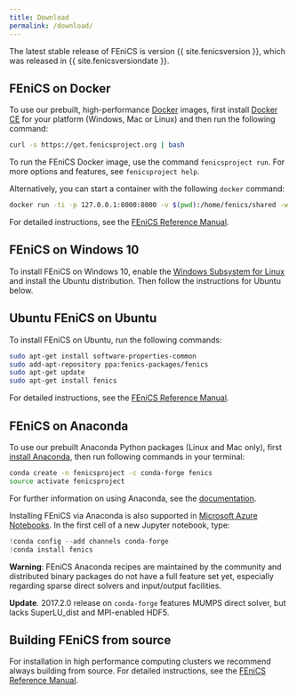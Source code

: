 ```yaml
---
title: Download
permalink: /download/
---
```


The latest stable release of FEniCS is version {{ site.fenicsversion }}, which was released
in {{ site.fenicsversiondate }}.

## FEniCS on Docker
To use our prebuilt, high-performance [Docker](https://www.docker.com/community-edition) images,
first install [Docker CE](https://www.docker.com/products/docker-desktop) for your platform
(Windows, Mac or Linux) and then run the following command:

```bash
curl -s https://get.fenicsproject.org | bash
```

To run the FEniCS Docker image, use the command `fenicsproject run`. For more options and
features, see `fenicsproject help`.

Alternatively, you can start a container with the following `docker` command:

```bash
docker run -ti -p 127.0.0.1:8000:8000 -v $(pwd):/home/fenics/shared -w /home/fenics/shared quay.io/fenicsproject/stable:current
```

For detailed instructions, see the [FEniCS Reference Manual](http://fenics-containers.readthedocs.io/en/latest/index.html).

## FEniCS on Windows 10
To install FEniCS on Windows 10, enable the [Windows Subsystem for Linux](https://docs.microsoft.com/en-us/windows/wsl/install-win10)
and install the Ubuntu distribution. Then follow the instructions for Ubuntu below.

## Ubuntu FEniCS on Ubuntu
To install FEniCS on Ubuntu, run the following commands:

```bash
sudo apt-get install software-properties-common
sudo add-apt-repository ppa:fenics-packages/fenics
sudo apt-get update
sudo apt-get install fenics
```

For detailed instructions, see the [FEniCS Reference Manual](http://fenics-containers.readthedocs.io/en/latest/index.html).

## FEniCS on Anaconda
To use our prebuilt Anaconda Python packages (Linux and Mac only), first
[install Anaconda](https://docs.continuum.io/anaconda/install), then run following commands in
your terminal:


```bash
conda create -n fenicsproject -c conda-forge fenics
source activate fenicsproject
```

For further information on using Anaconda, see the [documentation](https://docs.continuum.io/anaconda/).

Installing FEniCS via Anaconda is also supported in [Microsoft Azure Notebooks](https://notebooks.azure.com/).
In the first cell of a new Jupyter notebook, type:

```python
!conda config --add channels conda-forge
!conda install fenics
```

**Warning**: FEniCS Anaconda recipes are maintained by the community and distributed binary 
packages do not have a full feature set yet, especially regarding sparse direct solvers and 
input/output facilities.

**Update**. 2017.2.0 release on `conda-forge` features MUMPS direct solver, but lacks SuperLU_dist and MPI-enabled HDF5.

## Building FEniCS from source
For installation in high performance computing clusters we recommend always building from source.
For detailed instructions, see the [FEniCS Reference Manual](https://fenics.readthedocs.io/en/latest/installation.html).
